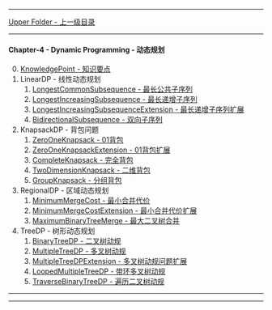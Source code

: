 <script type="text/javascript" async src="//cdn.bootcss.com/mathjax/2.7.0/MathJax.js?config=TeX-AMS-MML_HTMLorMML"></script>
<script type="text/javascript" async src="https://cdnjs.cloudflare.com/ajax/libs/mathjax/2.7.1/MathJax.js?config=TeX-MML-AM_CHTML"></script>


--------
[Upper Folder - 上一级目录](../)


--------
#### Chapter-4 - Dynamic Programming - 动态规划

0. [KnowledgePoint - 知识要点](KnowledgePoint/)
1. LinearDP - 线性动态规划
    1. [LongestCommonSubsequence - 最长公共子序列](LinearDP/LongestCommonSubsequence/)
    2. [LongestIncreasingSubsequence - 最长递增子序列](LinearDP/LongestIncreasingSubsequence/)
    3. [LongestIncreasingSubsequenceExtension - 最长递增子序列扩展](LinearDP/LongestIncreasingSubsequenceExtension/)
    4. [BidirectionalSubsequence - 双向子序列](LinearDP/BidirectionalSubsequence/)
2. KnapsackDP - 背包问题
    1. [ZeroOneKnapsack - 01背包](KnapsackDP/ZeroOneKnapsack/)
    2. [ZeroOneKnapsackExtension - 01背包扩展](KnapsackDP/ZeroOneKnapsackExtension/)
    3. [CompleteKnapsack - 完全背包](KnapsackDP/CompleteKnapsack/)
    4. [TwoDimensionKnapsack - 二维背包](KnapsackDP/TwoDimensionKnapsack/)
    5. [GroupKnapsack - 分组背包](KnapsackDP/GroupKnapsack/)
3. RegionalDP - 区域动态规划
    1. [MinimumMergeCost - 最小合并代价](RegionalDP/MinimumMergeCost/)
    2. [MinimumMergeCostExtension - 最小合并代价扩展](RegionalDP/MinimumMergeCostExtension/)
    3. [MaximumBinaryTreeMerge - 最大二叉树合并](RegionalDP/MaximumBinaryTreeMerge/)
4. TreeDP - 树形动态规划
    1. [BinaryTreeDP - 二叉树动规](TreeDP/BinaryTreeDP/)
    2. [MultipleTreeDP - 多叉树动规](TreeDP/MultipleTreeDP/)
    3. [MultipleTreeDPExtension - 多叉树动规问题扩展](TreeDP/MultipleTreeDPExtension/)
    4. [LoopedMultipleTreeDP - 带环多叉树动规](TreeDP/LoopedMultipleTreeDP/)
    5. [TraverseBinaryTreeDP - 遍历二叉树动规](TreeDP/TraverseBinaryTreeDP/)


--------
--------
